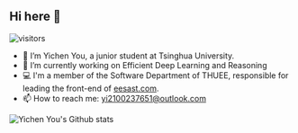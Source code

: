 ## Hi here 👋
![visitors](https://komarev.com/ghpvc/?username=youyc22)
- 🌱 I’m Yichen You, a junior student at Tsinghua University.
- 🔭 I’m currently working on Efficient Deep Learning and Reasoning
- 💻 I'm a member of the Software Department of THUEE, responsible for leading the front-end of [eesast.com](https://eesast.com/).
- 📫 How to reach me: yi2100237651@outlook.com
<!--### :bar_chart: Metrics!-->

![Yichen You's Github stats](https://github-readme-stats.vercel.app/api?username=youyc22&show_icons=true&count_private=true&theme=tokyonight&border_color=000000&title_color=0366D6&bg_color=45,0D1117,0D1117,7223DA)

<!--![Yichen You's Top Langs](https://github-readme-stats.vercel.app/api/top-langs/?username=youyc22&langs_count=10&layout=compact&count_private=true&theme=tokyonight&border_color=000000&title_color=0366D6&bg_color=45,0D1117,0D1117,7223DA)

-->

<!--
**youyc22/youyc22** is a ✨ _special_ ✨ repository because its `README.md` (this file) appears on your GitHub profile.

Here are some ideas to get you started:


-->

